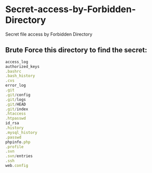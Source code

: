# Secret-access-by-Forbidden-Directory
Secret file access by Forbidden Directory

## Brute Force this directory to find the secret:
```javascript
access_log
authorized_keys
.bashrc
.bash_history
.cvs
error_log
.git
.git/config
.git/logs
.git/HEAD
.git/index
.htaccess
.htpasswd
id_rsa
.history
.mysql_history
.passwd
phpinfo.php
.profile
.svn
.svn/entries
.ssh
web.config
```
